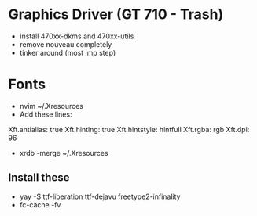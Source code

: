 # Graphics Driver (GT 710 - Trash)
- install 470xx-dkms and 470xx-utils
- remove nouveau completely
- tinker around (most imp step)

# Fonts
- nvim ~/.Xresources
- Add these lines:

Xft.antialias: true
Xft.hinting: true
Xft.hintstyle: hintfull
Xft.rgba: rgb
Xft.dpi: 96

- xrdb -merge ~/.Xresources

## Install these
- yay -S ttf-liberation ttf-dejavu freetype2-infinality
- fc-cache -fv
